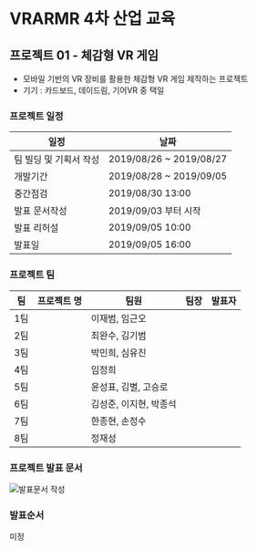 # VRARMR 4차 산업 교육

## 프로젝트 01 - 체감형 VR 게임

- 모바일 기반의 VR 장비를 활용한 체감형 VR 게임 제작하는 프로젝트
- 기기 : 카드보드, 데이드림, 기어VR 중 택일

### 프로젝트 일정
|일정|날짜|
|-|-|
|팀 빌딩 및 기획서 작성|2019/08/26 ~ 2019/08/27|
|개발기간|2019/08/28 ~ 2019/09/05|
|중간점검|2019/08/30 13:00|
|발표 문서작성|2019/09/03 부터 시작|
|발표 리허설|2019/09/05 10:00|
|발표일|2019/09/05 16:00|

### 프로젝트 팀
|팀|프로젝트 명|팀원|팀장|발표자|
|-|-|-|-|-|
|1팀||이재범, 임근오|||
|2팀||최완수, 김기범|||
|3팀||박민희, 심유진|||
|4팀||임정희|||
|5팀||윤성표, 김별, 고승로|||
|6팀||김성준, 이지현, 박종석|||
|7팀||한종현, 손정수|||
|8팀||정재성|||

### 프로젝트 발표 문서
![발표문서 작성](https://docs.google.com/presentation/d/1sIKbGPr0Sgbvxudt5AyyVXN1GpWQGlIZ98a61T5TACI/edit?usp=sharing)

### 발표순서
미정
